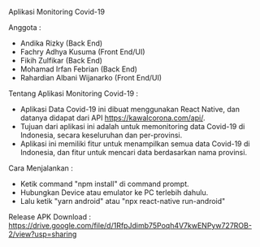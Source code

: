 Aplikasi Monitoring Covid-19

Anggota :
- Andika Rizky (Back End)
- Fachry Adhya Kusuma (Front End/UI)
- Fikih Zulfikar (Back End)
- Mohamad Irfan Febrian (Back End)
- Rahardian Albani Wijanarko (Front End/UI)

Tentang Aplikasi Monitoring Covid-19 :
- Aplikasi Data Covid-19 ini dibuat menggunakan React Native, dan datanya didapat dari API https://kawalcorona.com/api/.
- Tujuan dari aplikasi ini adalah untuk memonitoring data Covid-19 di Indonesia, secara keseluruhan dan per-provinsi.
- Aplikasi ini memiliki fitur untuk menampilkan semua data Covid-19 di Indonesia, dan fitur untuk mencari data berdasarkan nama provinsi.

Cara Menjalankan :
- Ketik command "npm install" di command prompt.
- Hubungkan Device atau emulator ke PC terlebih dahulu.
- Lalu ketik "yarn android" atau "npx react-native run-android"

Release APK Download :
https://drive.google.com/file/d/1RfpJdimb75Poqh4V7kwENPyw727ROB-2/view?usp=sharing
